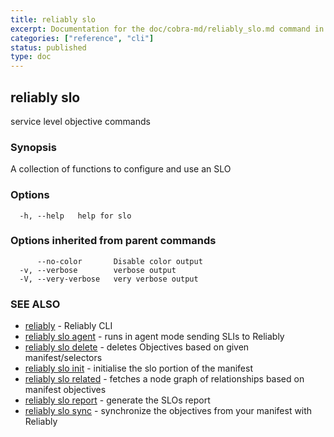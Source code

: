 ```yaml
---
title: reliably slo
excerpt: Documentation for the doc/cobra-md/reliably_slo.md command in the Reliably CLI
categories: ["reference", "cli"]
status: published
type: doc
---
```

## reliably slo

service level objective commands

### Synopsis

A collection of functions to configure and use an SLO

### Options

```
  -h, --help   help for slo
```

### Options inherited from parent commands

```
      --no-color       Disable color output
  -v, --verbose        verbose output
  -V, --very-verbose   very verbose output
```

### SEE ALSO

* [reliably](/docs/reference/cli/reliably/)	 - Reliably CLI
* [reliably slo agent](/docs/reference/cli/reliably-slo-agent/)	 - runs in agent mode sending SLIs to Reliably
* [reliably slo delete](/docs/reference/cli/reliably-slo-delete/)	 - deletes Objectives based on given manifest/selectors
* [reliably slo init](/docs/reference/cli/reliably-slo-init/)	 - initialise the slo portion of the manifest
* [reliably slo related](/docs/reference/cli/reliably-slo-related/)	 - fetches a node graph of relationships based on manifest objectives
* [reliably slo report](/docs/reference/cli/reliably-slo-report/)	 - generate the SLOs report
* [reliably slo sync](/docs/reference/cli/reliably-slo-sync/)	 - synchronize the objectives from your manifest with Reliably

